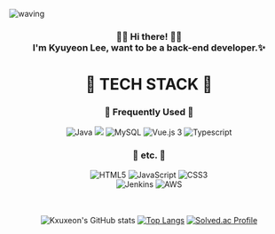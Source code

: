 ![waving](https://capsule-render.vercel.app/api?type=waving&height=200&text=kxuxeon&fontAlign=80&fontAlignY=40&color=gradient)

<h3 align="center">🙋‍♂️ Hi there! 🙋‍♀️<br> I'm Kyuyeon Lee, want to be a back-end developer.✨  </h3>
<h1 align="center">🎯 TECH STACK 🎯</h1>
<div align="center">
<h3>📕 Frequently Used 📕</h3>
<div style="margin-bottom: 5px">
<img alt="Java" src="https://img.shields.io/badge/java-%23ED8B00.svg?style=for-the-badge&logo=Java&logoColor=white"/>
<img src="https://img.shields.io/badge/Spring-6DB33F?style=for-the-badge&logo=Spring&logoColor=white">
<img alt="MySQL" src="https://img.shields.io/badge/mysql-%2300f.svg?style=for-the-badge&logo=mysql&logoColor=white"/>
<img alt="Vue.js 3" src="https://img.shields.io/badge/Vue.js 3-4FC08D?style=for-the-badge&logo=Vue.js&logoColor=white"/>
<img alt="Typescript" src="https://img.shields.io/badge/Typescript-3178C6?style=for-the-badge&logo=Typescript&logoColor=white"/>

</div>
<h3>📕 etc. 📕</h3>
<img alt="HTML5" src="https://img.shields.io/badge/html5-%23E34F26.svg?style=for-the-badge&logo=html5&logoColor=white"/>
<img alt="JavaScript" src="https://img.shields.io/badge/javascript-%23323330.svg?style=for-the-badge&logo=javascript&logoColor=%23F7DF1E"/>
<img alt="CSS3" src="https://img.shields.io/badge/css3-%231572B6.svg?style=for-the-badge&logo=css3&logoColor=white"/>

<br>
<img alt="Jenkins" src="https://img.shields.io/badge/jenkins-%232C5263.svg?style=for-the-badge&logo=jenkins&logoColor=white"/>
<img alt="AWS" src="https://img.shields.io/badge/AWS-%23FF9900.svg?style=for-the-badge&logo=amazon-aws&logoColor=white"/>
<br><br><br>

![Kxuxeon's GitHub stats](https://github-readme-stats.vercel.app/api?username=kxuxeon&show_icons=true&theme=gruvbox)
[![Top Langs](https://github-readme-stats.vercel.app/api/top-langs/?username=kxuxeon&layout=compact&theme=gruvbox)](https://github.com/anuraghazra/github-readme-stats)
[![Solved.ac Profile](http://mazassumnida.wtf/api/v2/generate_badge?boj=rbdus7174)](https://solved.ac/rbdus7174/)
</div>
